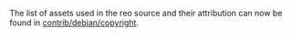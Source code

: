 The list of assets used in the reo source and their attribution can now be found in [contrib/debian/copyright](../contrib/debian/copyright).
